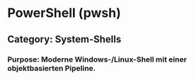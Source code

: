 # PowerShell (pwsh)

## Category: System-Shells

### Purpose: Moderne Windows-/Linux-Shell mit einer objektbasierten Pipeline.
